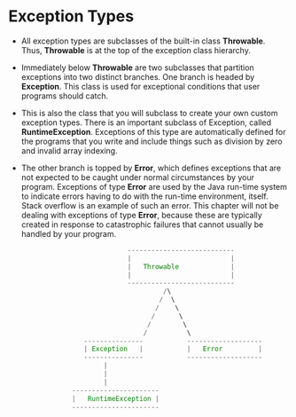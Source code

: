 # Exception Types

- All exception types are subclasses of the built-in class **Throwable**. Thus, **Throwable** is at the
top of the exception class hierarchy. 

- Immediately below **Throwable** are two subclasses that partition exceptions into two distinct branches. One branch is headed by **Exception**. This class is used for exceptional conditions that user programs should catch. 
  
- This is also the class that you will subclass to create your own custom exception types. There is an important subclass of Exception, called **RuntimeException**. Exceptions of this type are automatically defined for the programs that you write and include things such as division by zero and invalid array indexing.
  
- The other branch is topped by **Error**, which defines exceptions that are not expected to be caught under normal circumstances by your program. Exceptions of type **Error** are used by the Java run-time system to indicate errors having to do with the run-time environment, itself. Stack overflow is an example of such an error. This chapter will not be dealing with exceptions of type **Error**, because these are typically created in response to catastrophic failures that cannot usually be handled by your program.


```java
                              ---------------------------
                              |                         |
                              |   Throwable             |
                              |                         |
                              ---------------------------
                                       /\
                                      /  \
                                     /    \
                                    /      \
                                   /        \
                                  /          \ 
                   ---------------           -------------------
                   | Exception   |           |   Error         |
                   ---------------           -------------------
                        |
                        |
                        |
                ----------------------
                |   RuntimeException |
                ----------------------
                 

```